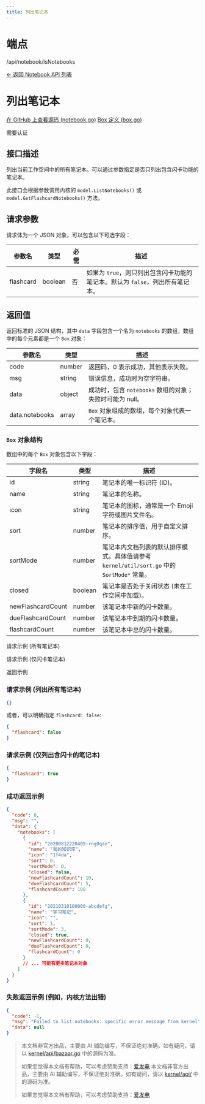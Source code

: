 ```yaml
---
title: 列出笔记本
---
```

# 端点

/api/notebook/lsNotebooks

[← 返回 Notebook API 列表](./index.html)

# 列出笔记本

[在 GitHub 上查看源码 (notebook.go)](https://github.com/siyuan-note/siyuan/blob/master/kernel/api/notebook.go#L399) [Box 定义 (box.go)](https://github.com/siyuan-note/siyuan/blob/master/kernel/model/box.go#L48)

需要认证

## 接口描述

列出当前工作空间中的所有笔记本。可以通过参数指定是否只列出包含闪卡功能的笔记本。

此接口会根据参数调用内核的 `model.ListNotebooks()` 或 `model.GetFlashcardNotebooks()` 方法。

## 请求参数

请求体为一个 JSON 对象，可以包含以下可选字段：

| 参数名 | 类型 | 必需 | 描述 |
| --- | --- | --- | --- |
| flashcard | boolean | 否 | 如果为 `true`，则只列出包含闪卡功能的笔记本。默认为 `false`，列出所有笔记本。 |

## 返回值

返回标准的 JSON 结构，其中 `data` 字段包含一个名为 `notebooks` 的数组，数组中的每个元素都是一个 `Box` 对象：

| 参数名 | 类型 | 描述 |
| --- | --- | --- |
| code | number | 返回码，0 表示成功，其他表示失败。 |
| msg | string | 错误信息，成功时为空字符串。 |
| data | object | 成功时，包含 `notebooks` 数组的对象；失败时可能为 null。 |
| data.notebooks | array | `Box` 对象组成的数组，每个对象代表一个笔记本。 |

### `Box` 对象结构

数组中的每个 `Box` 对象包含以下字段：

| 字段名 | 类型 | 描述 |
| --- | --- | --- |
| id | string | 笔记本的唯一标识符 (ID)。 |
| name | string | 笔记本的名称。 |
| icon | string | 笔记本的图标，通常是一个 Emoji 字符或图片文件名。 |
| sort | number | 笔记本的排序值，用于自定义排序。 |
| sortMode | number | 笔记本内文档列表的默认排序模式。具体值请参考 `kernel/util/sort.go` 中的 `SortMode*` 常量。 |
| closed | boolean | 笔记本是否处于关闭状态 (未在工作空间中加载)。 |
| newFlashcardCount | number | 该笔记本中新的闪卡数量。 |
| dueFlashcardCount | number | 该笔记本中到期的闪卡数量。 |
| flashcardCount | number | 该笔记本中总的闪卡数量。 |

请求示例 (所有笔记本)

请求示例 (仅闪卡笔记本)

返回示例

### 请求示例 (列出所有笔记本)

```json
{}
```

或者，可以明确指定 `flashcard: false`:

```json
{
  "flashcard": false
}
```

### 请求示例 (仅列出含闪卡的笔记本)

```json
{
  "flashcard": true
}
```

### 成功返回示例

```json
{
  "code": 0,
  "msg": "",
  "data": {
    "notebooks": [
      {
        "id": "20200812220409-rng0qan",
        "name": "我的知识库",
        "icon": "1f4da",
        "sort": 0,
        "sortMode": 0,
        "closed": false,
        "newFlashcardCount": 10,
        "dueFlashcardCount": 5,
        "flashcardCount": 100
      },
      {
        "id": "20210310100000-abcdefg",
        "name": "学习笔记",
        "icon": "",
        "sort": 1,
        "sortMode": 3,
        "closed": true,
        "newFlashcardCount": 0,
        "dueFlashcardCount": 0,
        "flashcardCount": 0
      }
      // ... 可能有更多笔记本对象
    ]
  }
}
```

### 失败返回示例 (例如，内核方法出错)

```json
{
  "code": -1, 
  "msg": "Failed to list notebooks: specific error message from kernel",
  "data": null
}
```
> 本文档非官方出品，主要由 AI 辅助编写，不保证绝对准确。如有疑问，请以 [kernel/api/bazaar.go](https://github.com/siyuan-note/siyuan/blob/master/kernel/api/bazaar.go) 中的源码为准。
> 
> 如果您觉得本文档有帮助，可以考虑赞助支持：[爱发电](https://afdian.com/a/leolee9086?tab=feed)
> 本文档非官方出品，主要由 AI 辅助编写，不保证绝对准确。如有疑问，请以 [kernel/api/](https://github.com/siyuan-note/siyuan/blob/master/kernel/api/) 中的源码为准。
> 
> 如果您觉得本文档有帮助，可以考虑赞助支持：[爱发电](https://afdian.com/a/leolee9086?tab=feed)

<ApiTester 
    apiPath="/api/notebook/lsNotebooks"
    method="POST"
    :payloadExamples="[
        { label: '列出所有笔记本', payload: {} },
        { label: '仅列出含闪卡的笔记本', payload: { flashcard: true } },
        { label: '列出所有笔记本 (显式)', payload: { flashcard: false } }
    ]"
/>
